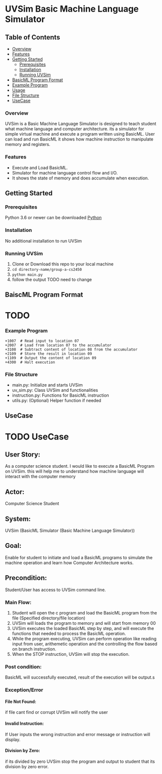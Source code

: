 # UVSim Basic Machine Language Simulator

## Table of Contents
- [Overview](#overview)
- [Features](#features)
- [Getting Started](#getting-started)
  - [Prerequisites](#prerequisites)
  - [Installation](#installation)
  - [Running UVSim](#running-uvsim)
- [BasicML Program Format](#basicml-program-format)
- [Example Program](#example-program)
- [Usage](#usage)
- [File Structure](#file-structure)
- [UseCase](#usecase)



### Overview

UVSim is a Basic Machine Language Simulator is designed to teach student what machine language and computer architecture. its a simulator for simple virtual machine and execute a program written using BasicML. User can load and run BasicML it shows how machine instruction to manipulate memory and registers.

### Features

- Execute and Load BasicML.
- Simulator for machine language control flow and I/O.
- It shows the state of memory and does accumulate when execution.

## Getting Started

### Prerequisites

Python 3.6 or newer can be downloaded [Python](https://www.python.org/downloads/)

### Installation

No additional installation to run UVSim

### Running UVSim

1. Clone or Download this repo to your local machine
2. ``cd directory-name/group-a-cs2450``
3. ``python main.py``
4. follow the output TODO need to change

## BaiscML Program Format
# TODO

### Example Program
```
+1007  # Read input to location 07
+2007  # Load from location 07 to the accumulator
+3108  # Subtract content of location 08 from the accumulator
+2109  # Store the result in location 09
+1109  # Output the content of location 09
+4300  # Halt execution
```

### File Structure
- main.py: Initialize and starts UVSim
- uv_sim.py: Class UVSim and functionalities
- instruction.py: Functions for BasicML instruction
- utils.py: (Optional) Helper function if needed

## UseCase

# TODO UseCase

## User Story:
As a computer science student. I would like to execute a BasicML Program on UVSim. this will help me to understand how machine language will interact with the computer memory

## Actor:
Computer Science Student

## System:
UVSim (BasicML Simulator (Basic Machine Language Simulator))

## Goal:
Enable for student to initiate and load a BasicML programs to simulate the machine operation and learn how Computer Architecture works.

## Precondition:
Student/User has access to UVSim command line.

### Main Flow:
1. Student will open the c program and load the BasicML program from the file (Specified directory/file location)
2. UVSim will loads the program to memory and will start from memory 00
3. UVSim executes the loaded BasicML step by step, and will execute the functions that needed to process the BasicML operation.
4. While the program executing, UVSim can perform operation like reading input from user, arithemetic operation and the controlling the flow based on branch instruction.
5. When the STOP instruction, UVSim will stop the execution.

### Post condition:
BasicML will successfully executed, result of the execution will be output.s

### Exception/Error
#### File Not Found:
if file cant find or corrupt UVSim will notify the user
#### Invalid Instruction:
If User inputs the wrong instruction and error message or instruction will display.
#### Division by Zero:
if its divided by zero UVSim stop the program and output to student that its division by zero error.

